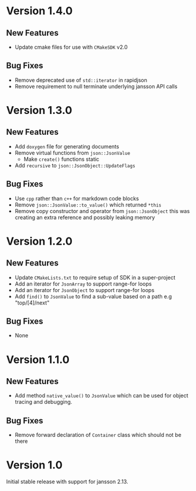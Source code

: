# Version 1.4.0

## New Features

- Update cmake files for use with `CMakeSDK` v2.0

## Bug Fixes

- Remove deprecated use of `std::iterator` in rapidjson
- Remove requirement to null terminate underlying jansson API calls

# Version 1.3.0

## New Features

- Add `doxygen` file for generating documents
- Remove virtual functions from `json::JsonValue`
  - Make `create()` functions static
- Add `recursive` to `json::JsonObject::UpdateFlags`

## Bug Fixes

- Use `cpp` rather than `c++` for markdown code blocks
- Remove `json::JsonValue::to_value()` which returned `*this`
- Remove copy constructor and operator from `json::JsonObject` this was creating an extra reference and possibly leaking memory

# Version 1.2.0

## New Features

- Update `CMakeLists.txt` to require setup of SDK in a super-project
- Add an iterator for `JsonArray` to support range-for loops
- Add an iterator for `JsonObject` to support range-for loops
- Add `find()` to `JsonValue` to find a sub-value based on a path e.g "top/[4]/next"

## Bug Fixes

- None

# Version 1.1.0

## New Features

- Add method `native_value()` to `JsonValue` which can be used for object tracing and debugging.

## Bug Fixes

- Remove forward declaration of `Container` class which should not be there


# Version 1.0

Initial stable release with support for jansson 2.13.

